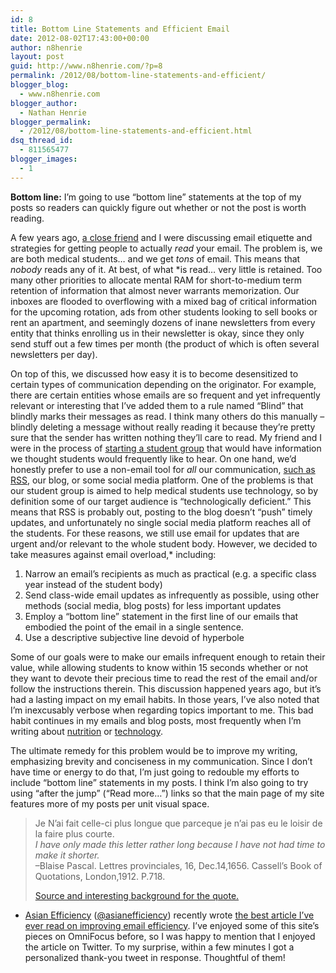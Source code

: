 ```yaml
---
id: 8
title: Bottom Line Statements and Efficient Email
date: 2012-08-02T17:43:00+00:00
author: n8henrie
layout: post
guid: http://www.n8henrie.com/?p=8
permalink: /2012/08/bottom-line-statements-and-efficient/
blogger_blog:
  - www.n8henrie.com
blogger_author:
  - Nathan Henrie
blogger_permalink:
  - /2012/08/bottom-line-statements-and-efficient.html
dsq_thread_id:
  - 811565477
blogger_images:
  - 1
---
```

**Bottom line:** I’m going to use “bottom line” statements at the top of my posts so readers can quickly figure out whether or not the post is worth reading.
  
<!--more-->

A few years ago, <a target="_blank" href="https://twitter.com/@w0rdsmitten">a close friend</a> and I were discussing email etiquette and strategies for getting people to actually _read_ your email. The problem is, we are both medical students… and we get _tons_ of email. This means that _nobody_ reads any of it. At best, of what *is read… very little is retained. Too many other priorities to allocate mental RAM for short-to-medium term retention of information that almost never warrants memorization. Our inboxes are flooded to overflowing with a mixed bag of critical information for the upcoming rotation, ads from other students looking to sell books or rent an apartment, and seemingly dozens of inane newsletters from every entity that thinks enrolling us in their newsletter is okay, since they only send stuff out a few times per month (the product of which is often several newsletters per day).

On top of this, we discussed how easy it is to become desensitized to certain types of communication depending on the originator. For example, there are certain entities whose emails are so frequent and yet infrequently relevant or interesting that I’ve added them to a rule named “Blind” that blindly marks their messages as read. I think many others do this manually – blindly deleting a message without really reading it because they’re pretty sure that the sender has written nothing they’ll care to read. My friend and I were in the process of <a target="_blank" href="http://smrt.posterous.com" title="SMRT">starting a student group</a> that would have information we thought students would frequently like to hear. On one hand, we’d honestly prefer to use a non-email tool for _all_ our communication, [such as RSS](http://www.n8henrie.com/2012/06/how-to-use-rss-feeds-to-customize-your/), our blog, or some social media platform. One of the problems is that our student group is aimed to help medical students use technology, so by definition some of our target audience is “technologically deficient.” This means that RSS is probably out, posting to the blog doesn’t “push” timely updates, and unfortunately no single social media platform reaches all of the students. For these reasons, we still use email for updates that are urgent and/or relevant to the whole student body. However, we decided to take measures against email overload,* including:

  1. Narrow an email’s recipients as much as practical (e.g. a specific class year instead of the student body)
  2. Send class-wide email updates as infrequently as possible, using other methods (social media, blog posts) for less important updates
  3. Employ a “bottom line” statement in the first line of our emails that embodied the point of the email in a single sentence.
  4. Use a descriptive subjective line devoid of hyperbole

Some of our goals were to make our emails infrequent enough to retain their value, while allowing students to know within 15 seconds whether or not they want to devote their precious time to read the rest of the email and/or follow the instructions therein. This discussion happened years ago, but it’s had a lasting impact on my email habits. In those years, I’ve also noted that I’m inexcusably verbose when regarding topics important to me. This bad habit continues in my emails and blog posts, most frequently when I’m writing about [nutrition](http://www.n8henrie.com/search/label/diet) or [technology](http://www.n8henrie.com/search/label/tech).

The ultimate remedy for this problem would be to improve my writing, emphasizing brevity and conciseness in my communication. Since I don’t have time or energy to do that, I’m just going to redouble my efforts to include “bottom line” statements in my posts. I think I’m also going to try using “after the jump” (“Read more…”) links so that the main page of my site features more of my posts per unit visual space.

> Je N’ai fait celle-ci plus longue que parceque je n’ai pas eu le loisir de la faire plus courte.  
> _I have only made this letter rather long because I have not had time to make it shorter._  
> –Blaise Pascal. Lettres provinciales, 16, Dec.14,1656. Cassell’s Book of Quotations, London,1912. P.718. 
> 
> <a target="_blank" href="http://www.classy.dk/log/archive/001074.html">Source and interesting background for the quote.</a>

* <a target="_blank" href="http://www.asianefficiency.com/">Asian Efficiency</a> (<a target="_blank" href="https://twitter.com/asianefficiency">@asianefficiency</a>) recently wrote <a target="_blank" href="http://www.asianefficiency.com/email-management/email-boomerang/">the best article I’ve ever read on improving email efficiency</a>. I’ve enjoyed some of this site’s pieces on OmniFocus before, so I was happy to mention that I enjoyed the article on Twitter. To my surprise, within a few minutes I got a personalized thank-you tweet in response. Thoughtful of them!

<div>
</div>